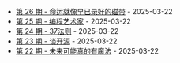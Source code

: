 * [第 26 期 - 命运就像早已录好的磁带](https://myzara.vercel.app/posts/26-命运就像早已录好的磁带) - 2025-03-22
* [第 25 期 - 编程艺术家](https://myzara.vercel.app/posts/25-编程艺术家) - 2025-03-22
* [第 24 期 - 37法则](https://myzara.vercel.app/posts/24-37法则) - 2025-03-22
* [第 23 期 - 谈开源](https://myzara.vercel.app/posts/23-谈开源) - 2025-03-22
* [第 22 期 - 未来可能真的有魔法](https://myzara.vercel.app/posts/22-未来可能真的有魔法) - 2025-03-22

